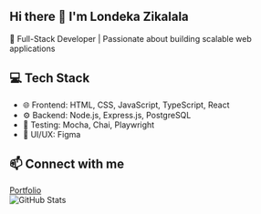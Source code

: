 ## Hi there 👋  I'm Londeka Zikalala  
🚀 Full-Stack Developer | Passionate about building scalable web applications  

## 💻 Tech Stack  
- 🌐 Frontend: HTML, CSS, JavaScript, TypeScript, React  
- ⚙️ Backend: Node.js, Express.js, PostgreSQL  
- 🧪 Testing: Mocha, Chai, Playwright  
- 🎨 UI/UX: Figma

## 📫 Connect with me  
[Portfolio](https://londeka-zikalala.github.io/Londeka-portfolio/)  
![GitHub Stats](https://github-readme-stats.vercel.app/api?username=Londeka-Zikalala&show_icons=true&theme=radical)

